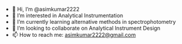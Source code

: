 - 👋 Hi, I’m @asimkumar2222
- 👀 I’m interested in Analytical Instrumentation
- 🌱 I’m currently learning alternative methods in spectrophotometry
- 💞️ I’m looking to collaborate on Analytical Instrument Design
- 📫 How to reach me: asimkumar2222@gmail.com

<!---
asimkumar2222/asimkumar2222 is a ✨ special ✨ repository because its `README.md` (this file) appears on your GitHub profile.
You can click the Preview link to take a look at your changes.
--->

